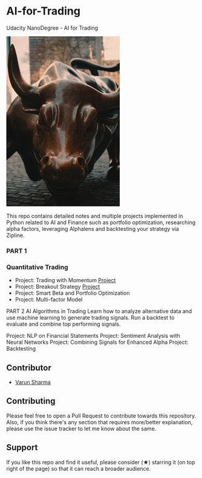 # AI-for-Trading
 Udacity NanoDegree - AI for Trading

![](assets/README-0b8ce9e2.png)

This repo contains detailed notes and multiple projects implemented in Python related to AI and Finance such as portfolio optimization, researching alpha factors, leveraging Alphalens and backtesting your strategy via Zipline.

### PART 1

### Quantitative Trading
* Project: Trading with Momentum [Project](Projects/1-Trading-with-momentum/project_1_starter.ipynb)
* Project: Breakout Strategy [Project](Projects/2-Breakout-strategy/project_2_starter.ipynb)
* Project: Smart Beta and Portfolio Optimization
* Project: Multi-factor Model

PART 2
AI Algorithms in Trading
Learn how to analyze alternative data and use machine learning to generate trading signals. Run a backtest to evaluate and combine top performing signals.

Project: NLP on Financial Statements
Project: Sentiment Analysis with Neural Networks
Project: Combining Signals for Enhanced Alpha
Project: Backtesting

## Contributor
- [Varun Sharma](https://github.com/sharmavarun1985)

## Contributing

Please feel free to open a Pull Request to contribute towards this repository. Also, if you think there's any section that requires more/better explanation, please use the issue tracker to let me know about the same.

## Support

If you like this repo and find it useful, please consider (★) starring it (on top right of the page) so that it can reach a broader audience.
